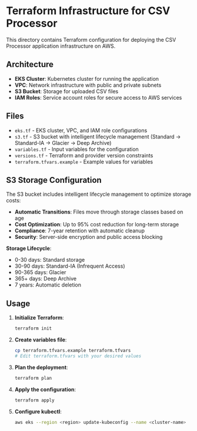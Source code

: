 # Terraform Infrastructure for CSV Processor

This directory contains Terraform configuration for deploying the CSV Processor application infrastructure on AWS.

## Architecture

- **EKS Cluster**: Kubernetes cluster for running the application
- **VPC**: Network infrastructure with public and private subnets
- **S3 Bucket**: Storage for uploaded CSV files
- **IAM Roles**: Service account roles for secure access to AWS services

## Files

- `eks.tf` - EKS cluster, VPC, and IAM role configurations
- `s3.tf` - S3 bucket with intelligent lifecycle management (Standard → Standard-IA → Glacier → Deep Archive)
- `variables.tf` - Input variables for the configuration
- `versions.tf` - Terraform and provider version constraints
- `terraform.tfvars.example` - Example values for variables

## S3 Storage Configuration

The S3 bucket includes intelligent lifecycle management to optimize storage costs:

- **Automatic Transitions**: Files move through storage classes based on age
- **Cost Optimization**: Up to 95% cost reduction for long-term storage
- **Compliance**: 7-year retention with automatic cleanup
- **Security**: Server-side encryption and public access blocking

**Storage Lifecycle**:
- 0-30 days: Standard storage
- 30-90 days: Standard-IA (Infrequent Access)
- 90-365 days: Glacier
- 365+ days: Deep Archive
- 7 years: Automatic deletion

## Usage

1. **Initialize Terraform**:
   ```bash
   terraform init
   ```

2. **Create variables file**:
   ```bash
   cp terraform.tfvars.example terraform.tfvars
   # Edit terraform.tfvars with your desired values
   ```

3. **Plan the deployment**:
   ```bash
   terraform plan
   ```

4. **Apply the configuration**:
   ```bash
   terraform apply
   ```

5. **Configure kubectl**:
   ```bash
   aws eks --region <region> update-kubeconfig --name <cluster-name>
   ```
